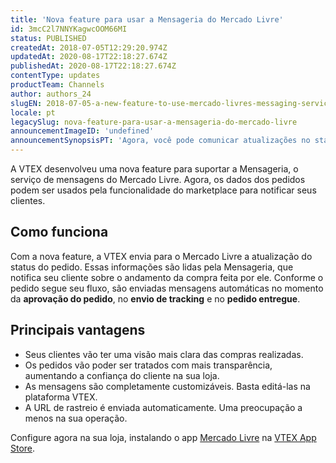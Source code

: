 ```yaml
---
title: 'Nova feature para usar a Mensageria do Mercado Livre'
id: 3mcC2l7NNYKagwcOOM66MI
status: PUBLISHED
createdAt: 2018-07-05T12:29:20.974Z
updatedAt: 2020-08-17T22:18:27.674Z
publishedAt: 2020-08-17T22:18:27.674Z
contentType: updates
productTeam: Channels
author: authors_24
slugEN: 2018-07-05-a-new-feature-to-use-mercado-livres-messaging-service
locale: pt
legacySlug: nova-feature-para-usar-a-mensageria-do-mercado-livre
announcementImageID: 'undefined'
announcementSynopsisPT: 'Agora, você pode comunicar atualizações no status do pedido usando o serviço de mensagens do Mercado Livre.'
---
```


A VTEX desenvolveu uma nova feature para suportar a Mensageria, o serviço de mensagens do Mercado Livre. Agora, os dados dos pedidos podem ser usados pela funcionalidade do marketplace para notificar seus clientes.


## Como funciona
Com a nova feature, a VTEX envia para o Mercado Livre a atualização do status do pedido. Essas informações são lidas pela Mensageria, que notifica seu cliente sobre o andamento da compra feita por ele. Conforme o pedido segue seu fluxo, são enviadas mensagens automáticas no momento da __aprovação do pedido__, no __envio de tracking__ e no __pedido entregue__.


## Principais vantagens
- Seus clientes vão ter uma visão mais clara das compras realizadas.
- Os pedidos vão poder ser tratados com mais transparência, aumentando a confiança do cliente na sua loja.
- As mensagens são completamente customizáveis. Basta editá-las na plataforma VTEX.
- A URL de rastreio é enviada automaticamente. Uma preocupação a menos na sua operação.

Configure agora na sua loja, instalando o app [Mercado Livre](https://apps.vtex.com/vtex-mercado-libre/p) na [VTEX App Store](https://apps.vtex.com/).
